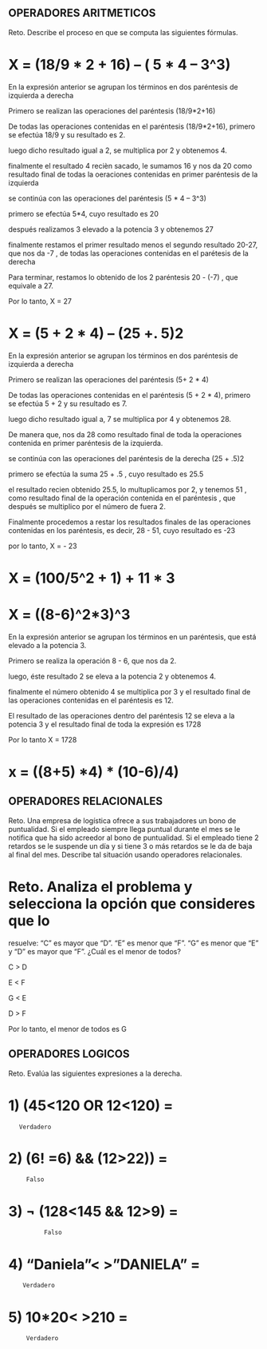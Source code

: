 ## OPERADORES ARITMETICOS
Reto. Describe el proceso en que se computa las siguientes fórmulas.



# X = (18/9 * 2 + 16) – ( 5 * 4 – 3^3)

En la expresión anterior se agrupan los términos en dos paréntesis de izquierda a derecha

Primero se realizan las operaciones del paréntesis (18/9*2+16)

De todas las operaciones contenidas en el paréntesis (18/9*2+16), primero se efectúa 18/9 y su resultado es 2.

luego dicho resultado igual a 2, se multiplica por 2 y obtenemos 4.

finalmente el resultado 4 recièn sacado, le sumamos 16 y nos da 20 como resultado final de todas la oeraciones contenidas en  primer paréntesis de la izquierda


se continúa con las operaciones del paréntesis (5 * 4 – 3^3)


primero se efectúa 5*4, cuyo resultado es 20


después realizamos 3 elevado a la potencia 3 y obtenemos 27


finalmente restamos el primer resultado menos el segundo resultado 20-27, que nos da -7 , de todas las operaciones contenidas en el parétesis de la derecha


Para terminar, restamos lo obtenido  de los 2 paréntesis  20 - (-7) , que equivale a 27.

Por lo tanto,   X = 27




#   X = (5 + 2 * 4) – (25 +. 5)2

En la expresión anterior se agrupan los términos en dos paréntesis de izquierda a derecha

Primero se realizan las operaciones del paréntesis (5+ 2 * 4)

De todas las operaciones contenidas en el paréntesis (5 + 2 * 4), primero se efectúa 5 + 2 y su resultado es 7.

luego dicho resultado igual a, 7 se multiplica por 4 y obtenemos 28.

De manera que,  nos da  28 como resultado final de toda la operaciones contenida en  primer paréntesis de la izquierda.


se continúa con las operaciones del paréntesis de la derecha (25 + .5)2

primero se efectúa la suma  25 + .5 , cuyo resultado es 25.5

el resultado recien obtenido 25.5, lo multuplicamos por 2, y tenemos 51 , como resultado final de la operación contenida en el paréntesis , que después se multiplico por el número de fuera 2.

Finalmente procedemos a restar los resultados finales de las operaciones contenidas en los paréntesis, es decir, 28 - 51, cuyo resultado es -23  

por lo tanto, X = - 23




# X = (100/5^2 + 1) + 11 * 3







# X = ((8-6)^2*3)^3

En la expresión anterior se agrupan los términos en un paréntesis, que está elevado a la potencia 3.

Primero se realiza la operación 8 - 6, que nos da 2.

luego, éste resultado 2 se eleva a la potencia 2 y obtenemos 4.

finalmente el número obtenido 4 se multiplica por 3 y el resultado final de las operaciones contenidas en el paréntesis es 12.

El resultado de las operaciones dentro del paréntesis 12  se eleva a la potencia 3 y el resultado final de toda  la expresión es 1728

Por lo tanto X = 1728 









# x = ((8+5) *4) * (10-6)/4) 







## OPERADORES RELACIONALES
Reto. Una empresa de logística ofrece a sus trabajadores un bono de
puntualidad. Si el empleado siempre llega puntual durante el mes se le
notifica que ha sido acreedor al bono de puntualidad. Si el empleado tiene
2 retardos se le suspende un día y si tiene 3 o más retardos se le da de
baja al final del mes. Describe tal situación usando operadores
relacionales.




# Reto. Analiza el problema y selecciona la opción que consideres que lo
resuelve:
“C” es mayor que “D”. “E” es menor que “F”. “G” es menor que “E” y “D” es
mayor que “F”. ¿Cuál es el menor de todos?

C > D

E < F

G < E

D > F

Por lo tanto, el menor de todos es  G 




## OPERADORES LOGICOS
Reto. Evalúa las siguientes expresiones a la derecha.

# 1) (45<120 OR 12<120) =  
       Verdadero


# 2) (6! =6) && (12>22)) =
         Falso


# 3) ¬ (128<145 && 12>9) =
              Falso


# 4) “Daniela”< >”DANIELA” =
        Verdadero


# 5) 10*20< >210 =
         Verdadero

